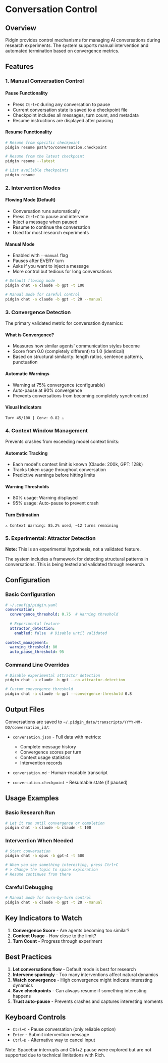 # Conversation Control

## Overview

Pidgin provides control mechanisms for managing AI conversations during research experiments. The system supports manual intervention and automated termination based on convergence metrics.

## Features

### 1. Manual Conversation Control

#### Pause Functionality
- Press `Ctrl+C` during any conversation to pause
- Current conversation state is saved to a checkpoint file
- Checkpoint includes all messages, turn count, and metadata
- Resume instructions are displayed after pausing

#### Resume Functionality
```bash
# Resume from specific checkpoint
pidgin resume path/to/conversation.checkpoint

# Resume from the latest checkpoint
pidgin resume --latest

# List available checkpoints
pidgin resume
```

### 2. Intervention Modes

#### Flowing Mode (Default)
- Conversation runs automatically
- Press `Ctrl+C` to pause and intervene
- Inject a message when paused
- Resume to continue the conversation
- Used for most research experiments

#### Manual Mode
- Enabled with `--manual` flag
- Pauses after EVERY turn
- Asks if you want to inject a message
- More control but tedious for long conversations

```bash
# Default flowing mode
pidgin chat -a claude -b gpt -t 100

# Manual mode for careful control
pidgin chat -a claude -b gpt -t 20 --manual
```

### 3. Convergence Detection

The primary validated metric for conversation dynamics:

#### What is Convergence?
- Measures how similar agents' communication styles become
- Score from 0.0 (completely different) to 1.0 (identical)
- Based on structural similarity: length ratios, sentence patterns, punctuation

#### Automatic Warnings
- Warning at 75% convergence (configurable)
- Auto-pause at 90% convergence
- Prevents conversations from becoming completely synchronized

#### Visual Indicators
```
Turn 45/100 | Conv: 0.82 ⚠️
```

### 4. Context Window Management

Prevents crashes from exceeding model context limits:

#### Automatic Tracking
- Each model's context limit is known (Claude: 200k, GPT: 128k)
- Tracks token usage throughout conversation
- Predictive warnings before hitting limits

#### Warning Thresholds
- 80% usage: Warning displayed
- 95% usage: Auto-pause to prevent crash

#### Turn Estimation
```
⚠️ Context Warning: 85.2% used, ~12 turns remaining
```

### 5. Experimental: Attractor Detection

**Note:** This is an experimental hypothesis, not a validated feature.

The system includes a framework for detecting structural patterns in conversations. This is being tested and validated through research.

## Configuration

### Basic Configuration

```yaml
# ~/.config/pidgin.yaml
conversation:
  convergence_threshold: 0.75  # Warning threshold
  
  # Experimental feature
  attractor_detection:
    enabled: false  # Disable until validated
    
context_management:
  warning_threshold: 80
  auto_pause_threshold: 95
```

### Command Line Overrides

```bash
# Disable experimental attractor detection
pidgin chat -a claude -b gpt --no-attractor-detection

# Custom convergence threshold
pidgin chat -a claude -b gpt --convergence-threshold 0.8
```

## Output Files

Conversations are saved to `~/.pidgin_data/transcripts/YYYY-MM-DD/conversation_id/`:

- `conversation.json` - Full data with metrics:
  - Complete message history
  - Convergence scores per turn
  - Context usage statistics
  - Intervention records
  
- `conversation.md` - Human-readable transcript

- `conversation.checkpoint` - Resumable state (if paused)

## Usage Examples

### Basic Research Run
```bash
# Let it run until convergence or completion
pidgin chat -a claude -b claude -t 100
```

### Intervention When Needed
```bash
# Start conversation
pidgin chat -a opus -b gpt-4 -t 500

# When you see something interesting, press Ctrl+C
# > Change the topic to space exploration
# Resume continues from there
```

### Careful Debugging
```bash
# Manual mode for turn-by-turn control
pidgin chat -a claude -b gpt -t 20 --manual
```

## Key Indicators to Watch

1. **Convergence Score** - Are agents becoming too similar?
2. **Context Usage** - How close to the limit?
3. **Turn Count** - Progress through experiment

## Best Practices

1. **Let conversations flow** - Default mode is best for research
2. **Intervene sparingly** - Too many interventions affect natural dynamics
3. **Watch convergence** - High convergence might indicate interesting dynamics
4. **Save checkpoints** - Can always resume if something interesting happens
5. **Trust auto-pause** - Prevents crashes and captures interesting moments

## Keyboard Controls

- `Ctrl+C` - Pause conversation (only reliable option)
- `Enter` - Submit intervention message
- `Ctrl+D` - Alternative way to cancel input

Note: Spacebar interrupts and Ctrl+Z pause were explored but are not supported due to technical limitations with Rich.